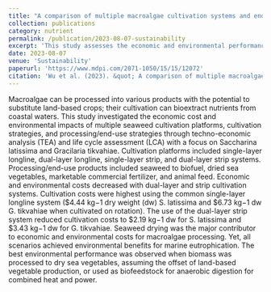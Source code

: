 ```yaml
---
title: "A comparison of multiple macroalgae cultivation systems and end-use strategies of <i>Saccharina latissima</i> and <i>Gracilaria tikvahiae</i> based on techno-economic analysis and life cycle assessment"
collection: publications
category: nutrient
permalink: /publication/2023-08-07-sustainability
excerpt: 'This study assesses the economic and environmental performance of various cultivation, processing, and end-use strategies for Saccharina latissima and Gracilaria tikvahiae. It demonstrates the benefits of co-cultivation and shared infrastructure and identifies areas for process optimization.'
date: 2023-08-07
venue: 'Sustainability'
paperurl: 'https://www.mdpi.com/2071-1050/15/15/12072'
citation: 'Wu et al. (2023). &quot; A comparison of multiple macroalgae cultivation systems and end-use strategies of Saccharina latissima and Gracilaria tikvahiae based on techno-economic analysis and life cycle assessment.&quot; <i>Sustainability</i>. 15 (15), 12072.'
---
```


Macroalgae can be processed into various products with the potential to substitute land-based crops; their cultivation can bioextract nutrients from coastal waters. This study investigated the economic cost and environmental impacts of multiple seaweed cultivation platforms, cultivation strategies, and processing/end-use strategies through techno-economic analysis (TEA) and life cycle assessment (LCA) with a focus on Saccharina latissima and Gracilaria tikvahiae. Cultivation platforms included single-layer longline, dual-layer longline, single-layer strip, and dual-layer strip systems. Processing/end-use products included seaweed to biofuel, dried sea vegetables, marketable commercial fertilizer, and animal feed. Economic and environmental costs decreased with dual-layer and strip cultivation systems. Cultivation costs were highest using the common single-layer longline system ($4.44 kg−1 dry weight (dw) S. latissima and $6.73 kg−1 dw G. tikvahiae when cultivated on rotation). The use of the dual-layer strip system reduced cultivation costs to $2.19 kg−1 dw for S. latissima and $3.43 kg−1 dw for G. tikvahiae. Seaweed drying was the major contributor to economic and environmental costs for macroalgae processing. Yet, all scenarios achieved environmental benefits for marine eutrophication. The best environmental performance was observed when biomass was processed to dry sea vegetables, assuming the offset of land-based vegetable production, or used as biofeedstock for anaerobic digestion for combined heat and power.
